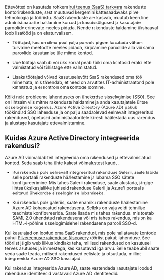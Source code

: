 Ettevõtted on kasutada rohkem [kui teenus (SaaS) tarkvara](https://azure.microsoft.com/overview/what-is-saas/) rakenduste kontorirakenduste, sest muutuvad kergemini kättesaadavaks pilve tehnoloogia ja tööriistu. SaaS rakenduste arv kasvab, muutub keeruline administraatorite haldamine kontod ja kasutusõigused ja kasutajate paroolide erinevate meeles pidada. Nende rakenduste haldamine ükshaaval loob lisatööd ja on ebaturvalisem.


- Töötajad, kes on silma peal palju paroole pigem kasutada vähem turvaline meetodite meeles pidada, kirjutamine paroolide alla või sama paroolide kasutamise üle mitme kontod.

- Uue töötaja saabub või üks korral peab kõiki oma kontosid eraldi ette valmistatud või tühistage ette valmistatud.

- Lisaks töötajad võivad kasutuselevõtt SaaS rakendused oma töö minemata, mis tähendab, et need on arvutites IT-administraatorid pole kinnitatud ja ei kontrolli oma kontode loomine.  

Kõiki neid probleeme lahenduseks on ühekordse sisselogimise (SSO). See on lihtsaim viis mitme rakenduste haldamine ja anda kasutajatele ühtse sisselogimise kogemus. Azure Active Directory (Azure AD) pakub töökindlad SSO lahenduse ja on palju saadaolevad eelnevalt integreeritud rakendused, õpetused administraatoritele kiiresti häälestada uus rakendus ja alustage kasutajate ettevalmistamine.


## <a name="how-does-azure-active-directory-integrate-apps"></a>Kuidas Azure Active Directory integreerida rakendusi?  

Azure AD võimaldab teil integreerida oma rakendused ja ettevalmistatud kontod. Seda saab teha ühte kahest võimalustest kaudu.

- Kui rakendus pole eelnevalt integreeritud rakenduse Galerii, saate läbida selle portaali rakenduste häälestamine ja lubama SSO sätete konfigureerimine. Mis tahes Galerii rakenduse, saate alustada, järgige lihtsa üksikasjalikke juhiseid rakenduse Galerii ja Azure'i portaalis esitatud ühekordse sisselogimise lubamiseks.

- Kui rakendus pole galeriis, saate enamiku rakenduste häälestamine Azure AD kohandatud rakendusena. Selleks on vaja veidi tehnilise teadmiste konfigureerida. Saate lisada mis tahes rakendus, mis toetab SAML 2.0 ühendatud rakendusena või mis tahes rakendus, mis on ka HTML-i-põhine sisselogimislehel rakendusena parooli SSO-d.

Kui kasutajad on loodud oma SaaS rakendusi, mis pole hallatavate kontode puhul [Pilveteenuste rakenduse Discovery](../articles/active-directory/active-directory-cloudappdiscovery-whatis.md) tööriist pakub lahenduse. See tööriist jälgib web liiklus kindlaks teha, millised rakendused on kasutusel terves asutuses ja inimestega, kes kasutavad iga arvu. Selle teabe abil saate seda saate teada, millised rakendused eelistate ja otsustada, milline integreerida Azure AD SSO kasutajad.  

Kui rakendus integreerida Azure AD, saate vastendada kasutajate loodud rakenduse identiteedid vastavaid Azure AD identiteedid.  
